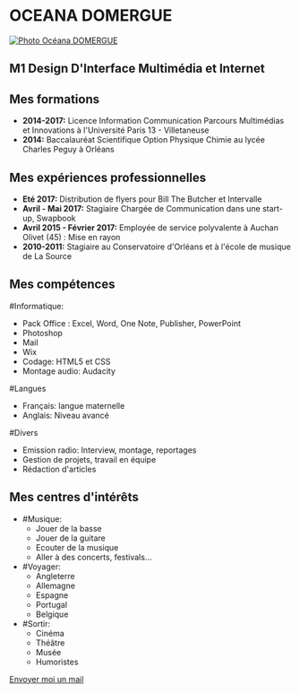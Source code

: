 <!DOCTYPE html>
<html>
    <head>
        <meta charset="utf-8">
        <title>Mon CV - Océana DOMERGUE</title>
    </head>
    <body>
    <h1>OCEANA DOMERGUE</h1>
    <a href="M1-DIMI-DOMERGUE-Océana-selfie.JPG"><img src="M1-DIMI-DOMERGUE-Océana-selfie.JPG" alt="Photo Océana DOMERGUE"/></a>
    <h2>M1 Design D'Interface Multimédia et Internet</h2>
    <h2>Mes formations</h2>
        <ul>
            <li><strong>2014-2017:</strong> Licence Information Communication Parcours Multimédias et Innovations à l'Université Paris 13 - Villetaneuse</li>
            <li><strong>2014:</strong> Baccalauréat Scientifique Option Physique Chimie au lycée Charles Peguy à Orléans</li>
        </ul>
    <h2>Mes expériences professionnelles</h2>
        <ul>
            <li><strong>Eté 2017:</strong> Distribution de flyers pour Bill The Butcher et Intervalle</li>
            <li><strong>Avril - Mai 2017:</strong> Stagiaire Chargée de Communication dans une start-up, Swapbook</li>
            <li><strong>Avril 2015 - Février 2017:</strong> Employée de service polyvalente à Auchan Olivet (45) : Mise en rayon</li>
            <li><strong>2010-2011:</strong> Stagiaire au Conservatoire d'Orléans et à l'école de musique de La Source</li>
        </ul>
    <h2>Mes compétences</h2>
        #Informatique:
        <ul>
            <li>Pack Office : Excel, Word, One Note, Publisher, PowerPoint</li>
            <li>Photoshop</li>
            <li>Mail</li>
            <li>Wix</li>
            <li>Codage: HTML5 et CSS</li>
            <li>Montage audio: Audacity</li>
        </ul>
        #Langues
        <ul>
            <li>Français: langue maternelle</li>
            <li>Anglais: Niveau avancé</li>
        </ul>
        #Divers
        <ul>
            <li>Emission radio: Interview, montage, reportages</li>
            <li>Gestion de projets, travail en équipe</li>
            <li>Rédaction d'articles</li>
        </ul>
    <h2>Mes centres d'intérêts</h2>
        <ul>
            <li>#Musique: <ul> <li>Jouer de la basse</li>
                            <li> Jouer de la guitare</li>
                            <li>Ecouter de la musique</li>
                            <li>Aller à des concerts, festivals...</li>
                        </ul>
            </li>
            <li>#Voyager: <ul> <li>Angleterre</li>
                            <li>Allemagne</li>
                            <li>Espagne</li>
                            <li>Portugal</li>
                            <li>Belgique</li>
                        </ul>
            </li>
            <li>#Sortir: <ul> <li>Cinéma</li>
                            <li>Théâtre</li>
                            <li>Musée</li>
                            <li>Humoristes</li>
                        </ul>
            </li>
        </ul>
    <a href="mailto:oceanadomergue45100@gmail.com">Envoyer moi un mail</a></br>
    </body>
</html>
